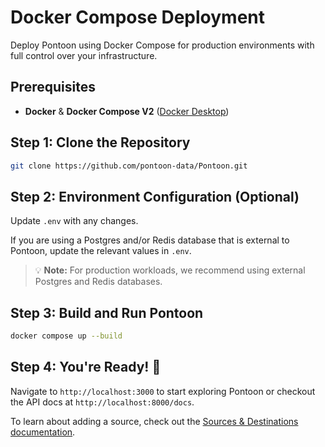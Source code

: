 # Docker Compose Deployment

Deploy Pontoon using Docker Compose for production environments with full control over your infrastructure.

## Prerequisites

- **Docker** & **Docker Compose V2** ([Docker Desktop](https://docs.docker.com/compose/install/))

## Step 1: Clone the Repository

```bash
git clone https://github.com/pontoon-data/Pontoon.git
```

## Step 2: Environment Configuration (Optional)

Update `.env` with any changes.

If you are using a Postgres and/or Redis database that is external to Pontoon, update the relevant values in `.env`.

> 💡 **Note:** For production workloads, we recommend using external Postgres and Redis databases.

## Step 3: Build and Run Pontoon

```bash
docker compose up --build
```

## Step 4: You're Ready! 🚀

Navigate to `http://localhost:3000` to start exploring Pontoon or checkout the API docs at `http://localhost:8000/docs`.

To learn about adding a source, check out the [Sources & Destinations documentation](../sources-destinations/overview.md).
